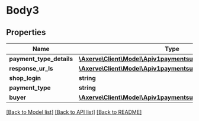 # Body3

## Properties
Name | Type | Description | Notes
------------ | ------------- | ------------- | -------------
**payment_type_details** | [**\Axerve\Client\Model\Apiv1paymentsubmitPaymentTypeDetails**](Apiv1paymentsubmitPaymentTypeDetails.md) |  | [optional] 
**response_ur_ls** | [**\Axerve\Client\Model\Apiv1paymentsubmitResponseURLs**](Apiv1paymentsubmitResponseURLs.md) |  | [optional] 
**shop_login** | **string** |  | [optional] 
**payment_type** | **string** |  | [optional] 
**buyer** | [**\Axerve\Client\Model\Apiv1paymentsubmitBuyer**](Apiv1paymentsubmitBuyer.md) |  | [optional] 

[[Back to Model list]](../../README.md#documentation-for-models) [[Back to API list]](../../README.md#documentation-for-api-endpoints) [[Back to README]](../../README.md)

